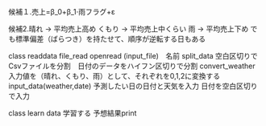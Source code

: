 候補１.売上=β_0+β_1⋅雨フラグ+ε


候補2.晴れ → 平均売上高め
くもり → 平均売上中くらい
雨 → 平均売上下め
でも標準偏差（ばらつき）を持たせて、順序が逆転する日もある



class readdata
file_read 
openread (input_file)　名前
split_data 
 空白区切りでCsvファイルを分割　日付のデータをハイフン区切りで分割
convert_weather
入力値を（晴れ、くもり、雨）として、それぞれを0,1,2に変換する
input_data(weather,date)
予測したい日の日付と天気を入力 日付を空白区切りで入力

class learn data
学習する
予想結果print
